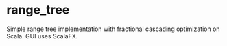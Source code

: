 range_tree
==========

Simple range tree implementation with fractional cascading optimization on Scala. GUI uses ScalaFX.

